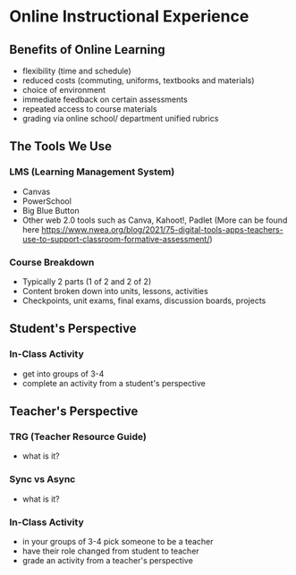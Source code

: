 # Online Instructional Experience

## Benefits of Online Learning
- flexibility (time and schedule)
- reduced costs (commuting, uniforms, textbooks and materials)
- choice of environment
- immediate feedback on certain assessments
- repeated access to course materials
- grading via online school/ department unified rubrics

## The Tools We Use
### LMS (Learning Management System)
- Canvas
- PowerSchool
- Big Blue Button
- Other web 2.0 tools such as Canva, Kahoot!, Padlet (More can be found here https://www.nwea.org/blog/2021/75-digital-tools-apps-teachers-use-to-support-classroom-formative-assessment/)

### Course Breakdown
- Typically 2 parts (1 of 2 and 2 of 2)
- Content broken down into units, lessons, activities
- Checkpoints, unit exams, final exams, discussion boards, projects

## Student's Perspective

### In-Class Activity
- get into groups of 3-4
- complete an activity from a student's perspective

## Teacher's Perspective
### TRG (Teacher Resource Guide)
- what is it?

### Sync vs Async
- what is it?

### In-Class Activity
- in your groups of 3-4 pick someone to be a teacher
- have their role changed from student to teacher
- grade an activity from a teacher's perspective

